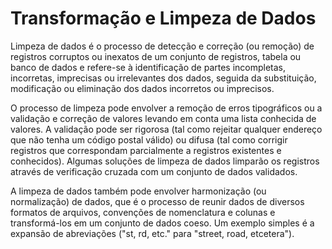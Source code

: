 # Transformação e Limpeza de Dados

Limpeza de dados é o processo de detecção e correção (ou remoção) de registros corruptos ou inexatos de um conjunto de registros, tabela ou banco de dados e refere-se à identificação de partes incompletas, incorretas, imprecisas ou irrelevantes dos dados, seguida da substituição, modificação ou eliminação dos dados incorretos ou imprecisos. 

O processo de limpeza pode envolver a remoção de erros tipográficos ou a validação e correção de valores levando em conta uma lista conhecida de valores. A validação pode ser rigorosa (tal como rejeitar qualquer endereço que não tenha um código postal válido) ou difusa (tal como corrigir registros que correspondam parcialmente a registros existentes e conhecidos). Algumas soluções de limpeza de dados limparão os registros através de verificação cruzada com um conjunto de dados validados. 

A limpeza de dados também pode envolver harmonização (ou normalização) de dados, que é o processo de reunir dados de diversos formatos de arquivos, convenções de nomenclatura e colunas e transformá-los em um conjunto de dados coeso. Um exemplo simples é a expansão de abreviações ("st, rd, etc." para "street, road, etcetera").
